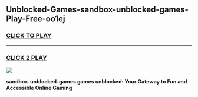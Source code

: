 
## Unblocked-Games-sandbox-unblocked-games-Play-Free-oo1ej
<h3>
<a href="https://premium76.site?title=sandbox-unblocked-games&ref=15A">CLICK TO PLAY</a></h3>
<hr>

<h3>
<a href="https://premium76.site?title=sandbox-unblocked-games&ref=15A">CLICK 2 PLAY</a>
  
</h3>

<a href="https://premium76.site?title=sandbox-unblocked-games&ref=15A"><img src="https://clearcache.store/games.png"></a>


**sandbox-unblocked-games games unblocked: Your Gateway to Fun and Accessible Online Gaming**
